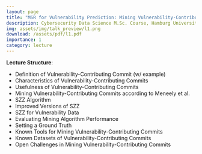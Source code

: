```yaml
---
layout: page
title: "MSR for Vulnerability Prediction: Mining Vulnerability-Contributing Commits"
description: Cybersecurity Data Science M.Sc. Course, Hamburg University of Technology, Hamburg, May 31, 2023
img: assets/img/talk_preview/l1.png
download: /assets/pdf/l1.pdf
importance: 1
category: lecture
---
```


**Lecture Structure**:

- Definition of Vulnerability-Contributing Commit (w/ example)
- Characteristics of Vulnerability-Contributing Commits
- Usefulness of Vulnerability-Contributing Commits
- Mining Vulnerability-Contributing Commits according to Meneely et al.
- SZZ Algorithm
- Improved Versions of SZZ
- SZZ for Vulnerability Data
- Evaluating Mining Algorithm Performance
- Setting a Ground Truth
- Known Tools for Mining Vulnerability-Contributing Commits
- Known Datasets of Vulnerability-Contributing Commits
- Open Challenges in Mining Vulnerability-Contributing Commits